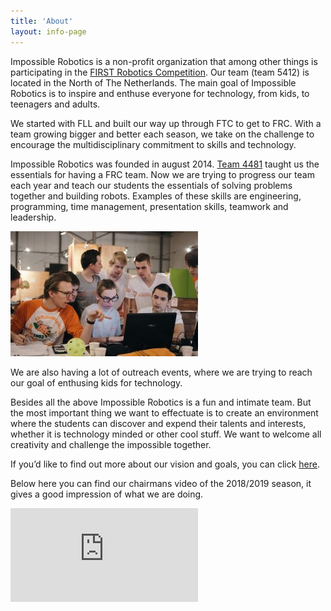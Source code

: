 ```yaml
---
title: 'About'
layout: info-page
---
```

  
Impossible Robotics is a non-profit organization that among other things is participating in the [FIRST Robotics Competition](/what-are-first-and-frc). Our team (team 5412) is located in the North of The Netherlands. The main goal of Impossible Robotics is to inspire and enthuse everyone for technology, from kids, to teenagers and adults.

We started with FLL and built our way up through FTC to get to FRC. With a team growing bigger and better each season, we take on the challenge to encourage the multidisciplinary commitment to skills and technology.

Impossible Robotics was founded in august 2014. [Team 4481](http://teamrembrandts.com/) taught us the essentials for having a FRC team. Now we are trying to progress our team each year and teach our students the essentials of solving problems together and building robots. Examples of these skills are engineering, programming, time management, presentation skills, teamwork and leadership.

![doe-museum]

We are also having a lot of outreach events, where we are trying to reach our goal of enthusing kids for technology.

Besides all the above Impossible Robotics is a fun and intimate team. But the most important thing we want to effectuate is to create an environment where the students can discover and expend their talents and interests, whether it is technology minded or other cool stuff. We want to welcome all creativity and challenge the impossible together.

If you’d like to find out more about our vision and goals, you can click [here](/visions-and-goals).

Below here you can find our chairmans video of the 2018/2019 season, it gives a good impression of what we are doing.

<iframe src="https://www.youtube.com/embed/04xCSpfRjSk" frameborder="0" allow="accelerometer; autoplay; encrypted-media; gyroscope; picture-in-picture" allowfullscreen></iframe>

[doe-museum]: /res/about/Working_In_Doe_Museum2018-2.jpg
